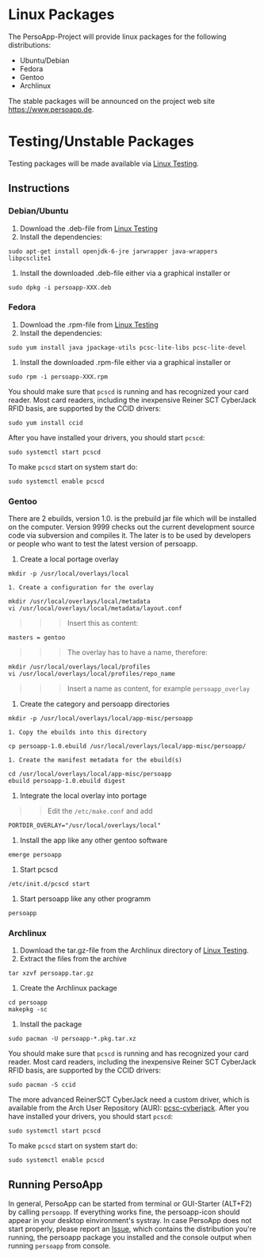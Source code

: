 # Linux Packages #

The PersoApp-Project will provide linux packages for the following distributions:
  * Ubuntu/Debian
  * Fedora
  * Gentoo
  * Archlinux

The stable packages will be announced on the project web site https://www.persoapp.de.


# Testing/Unstable Packages #
Testing packages will be made available via [Linux Testing](https://drive.google.com/folderview?id=0BwAMd9a8dhRzU0dPdlRuNTNYams&usp=sharing).

## Instructions ##

### Debian/Ubuntu ###
  1. Download the .deb-file from [Linux Testing](https://drive.google.com/folderview?id=0BwAMd9a8dhRzU0dPdlRuNTNYams&usp=sharing)
  1. Install the dependencies:
```
sudo apt-get install openjdk-6-jre jarwrapper java-wrappers libpcsclite1
```
  1. Install the downloaded .deb-file either via a graphical installer or
```
sudo dpkg -i persoapp-XXX.deb
```

### Fedora ###
  1. Download the .rpm-file from [Linux Testing](https://drive.google.com/folderview?id=0BwAMd9a8dhRzU0dPdlRuNTNYams&usp=sharing)
  1. Install the dependencies:
```
sudo yum install java jpackage-utils pcsc-lite-libs pcsc-lite-devel
```
  1. Install the downloaded .rpm-file either via a graphical installer or
```
sudo rpm -i persoapp-XXX.rpm
```

You should make sure that ` pcscd ` is running and has recognized your card reader. Most card readers, including the inexpensive Reiner SCT CyberJack RFID basis, are supported by the CCID drivers:
```
sudo yum install ccid
```

After you have installed your drivers, you should start ` pcscd `:
```
sudo systemctl start pcscd
```

To make ` pcscd ` start on system start do:
```
sudo systemctl enable pcscd
```
### Gentoo ###

There are 2 ebuilds, version 1.0. is the prebuild jar file which will be installed on the computer. Version 9999 checks out the current development source code via subversion and compiles it. The later is to be used by developers or people who want to test the latest version of persoapp.

  1. Create a local portage overlay
```
mkdir -p /usr/local/overlays/local
```
    1. Create a configuration for the overlay
```
mkdir /usr/local/overlays/local/metadata
vi /usr/local/overlays/local/metadata/layout.conf
```
> > > Insert this as content:
```
masters = gentoo
```
> > > The overlay has to have a name, therefore:
```
mkdir /usr/local/overlays/local/profiles
vi /usr/local/overlays/local/profiles/repo_name
```
> > > Insert a name as content, for example ` persoapp_overlay `
  1. Create the category and persoapp directories
```
mkdir -p /usr/local/overlays/local/app-misc/persoapp
```
    1. Copy the ebuilds into this directory
```
cp persoapp-1.0.ebuild /usr/local/overlays/local/app-misc/persoapp/
```
    1. Create the manifest metadata for the ebuild(s)
```
cd /usr/local/overlays/local/app-misc/persoapp
ebuild persoapp-1.0.ebuild digest
```
  1. Integrate the local overlay into portage

> > Edit the ` /etc/make.conf ` and add
```
PORTDIR_OVERLAY="/usr/local/overlays/local"
```
  1. Install the app like any other gentoo software
```
emerge persoapp
```
  1. Start pcscd
```
/etc/init.d/pcscd start
```
  1. Start persoapp like any other programm
```
persoapp
```
### Archlinux ###
  1. Download the tar.gz-file from the Archlinux directory of [Linux Testing](https://drive.google.com/folderview?id=0BwAMd9a8dhRzU0dPdlRuNTNYams&usp=sharing).
  1. Extract the files from the archive
```
tar xzvf persoapp.tar.gz
```
  1. Create the Archlinux package
```
cd persoapp
makepkg -sc
```
  1. Install the package
```
sudo pacman -U persoapp-*.pkg.tar.xz
```

You should make sure that ` pcscd ` is running and has recognized your card reader. Most card readers, including the inexpensive Reiner SCT CyberJack RFID basis, are supported by the CCID drivers:
```
sudo pacman -S ccid
```
The more advanced ReinerSCT CyberJack need a custom driver, which is available from the Arch User Repository (AUR): [pcsc-cyberjack](https://aur.archlinux.org/packages/pcsc-cyberjack/).
After you have installed your drivers, you should start ` pcscd `:
```
sudo systemctl start pcscd
```

To make ` pcscd ` start on system start do:
```
sudo systemctl enable pcscd
```



## Running PersoApp ##
In general, PersoApp can be started from terminal or GUI-Starter (ALT+F2) by calling `persoapp`. If everything works fine, the persoapp-icon should appear in your desktop einvironment's systray. In case PersoApp does not start properly, please report an [Issue](https://code.google.com/p/persoapp/issues/list), which contains the distribution you're running, the persoapp package you installed and the console output when running `persoapp` from console.
